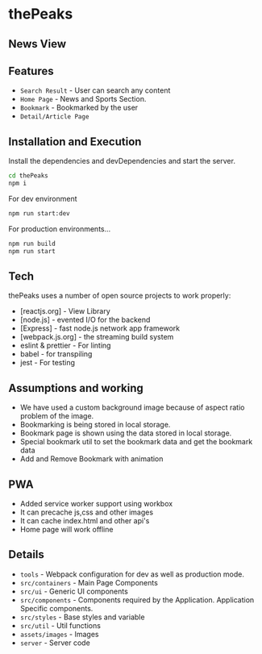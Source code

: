 # thePeaks

## News View

## Features

-   `Search Result` - User can search any content
-   `Home Page` - News and Sports Section.
-   `Bookmark` - Bookmarked by the user
-   `Detail/Article Page`

## Installation and Execution

Install the dependencies and devDependencies and start the server.

```sh
cd thePeaks
npm i
```

For dev environment

```sh
npm run start:dev
```

For production environments...

```sh
npm run build
npm run start
```

## Tech

thePeaks uses a number of open source projects to work properly:

-   [reactjs.org] - View Library
-   [node.js] - evented I/O for the backend
-   [Express] - fast node.js network app framework
-   [webpack.js.org] - the streaming build system
-   eslint & prettier - For linting
-   babel - for transpiling
-   jest - For testing

## Assumptions and working

-   We have used a custom background image because of aspect ratio problem of the image.
-   Bookmarking is being stored in local storage.
-   Bookmark page is shown using the data stored in local storage.
-   Special bookmark util to set the bookmark data and get the bookmark data
-   Add and Remove Bookmark with animation

## PWA

-   Added service worker support using workbox
-   It can precache js,css and other images
-   It can cache index.html and other api's
-   Home page will work offline

## Details

-   `tools` - Webpack configuration for dev as well as production mode.
-   `src/containers` - Main Page Components
-   `src/ui` - Generic UI components
-   `src/components` - Components required by the Application. Application Specific components.
-   `src/styles` - Base styles and variable
-   `src/util` - Util functions
-   `assets/images` - Images
-   `server` - Server code
